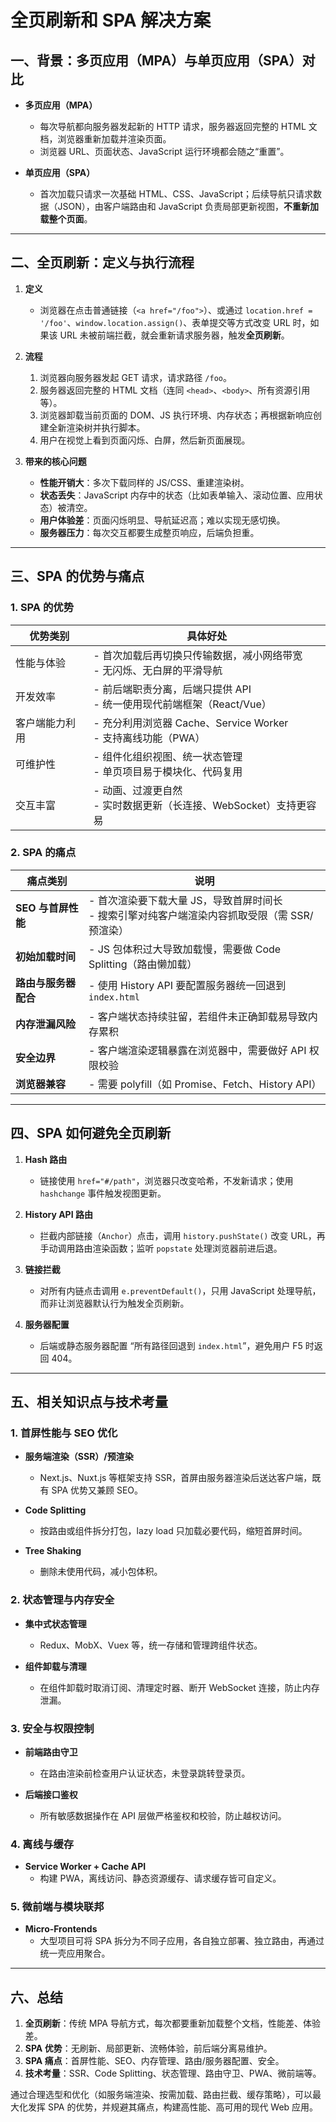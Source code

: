 # 全页刷新和 SPA 解决方案

## 一、背景：多页应用（MPA）与单页应用（SPA）对比

- **多页应用（MPA）**

  - 每次导航都向服务器发起新的 HTTP 请求，服务器返回完整的 HTML 文档，浏览器重新加载并渲染页面。
  - 浏览器 URL、页面状态、JavaScript 运行环境都会随之“重置”。

- **单页应用（SPA）**
  - 首次加载只请求一次基础 HTML、CSS、JavaScript；后续导航只请求数据（JSON），由客户端路由和 JavaScript 负责局部更新视图，**不重新加载整个页面**。

---

## 二、全页刷新：定义与执行流程

1. **定义**

   - 浏览器在点击普通链接（`<a href="/foo">`）、或通过 `location.href = '/foo'`、`window.location.assign()`、表单提交等方式改变 URL 时，如果该 URL 未被前端拦截，就会重新请求服务器，触发**全页刷新**。

2. **流程**

   1. 浏览器向服务器发起 GET 请求，请求路径 `/foo`。
   2. 服务器返回完整的 HTML 文档（连同 `<head>`、`<body>`、所有资源引用等）。
   3. 浏览器卸载当前页面的 DOM、JS 执行环境、内存状态；再根据新响应创建全新渲染树并执行脚本。
   4. 用户在视觉上看到页面闪烁、白屏，然后新页面展现。

3. **带来的核心问题**
   - **性能开销大**：多次下载同样的 JS/CSS、重建渲染树。
   - **状态丢失**：JavaScript 内存中的状态（比如表单输入、滚动位置、应用状态）被清空。
   - **用户体验差**：页面闪烁明显、导航延迟高；难以实现无感切换。
   - **服务器压力**：每次交互都要生成整页响应，后端负担重。

---

## 三、SPA 的优势与痛点

### 1. SPA 的优势

| 优势类别       | 具体好处                                                                 |
| -------------- | ------------------------------------------------------------------------ |
| 性能与体验     | - 首次加载后再切换只传输数据，减小网络带宽<br>- 无闪烁、无白屏的平滑导航 |
| 开发效率       | - 前后端职责分离，后端只提供 API<br>- 统一使用现代前端框架（React/Vue）  |
| 客户端能力利用 | - 充分利用浏览器 Cache、Service Worker<br>- 支持离线功能（PWA）          |
| 可维护性       | - 组件化组织视图、统一状态管理<br>- 单页项目易于模块化、代码复用         |
| 交互丰富       | - 动画、过渡更自然<br>- 实时数据更新（长连接、WebSocket）支持更容易      |

### 2. SPA 的痛点

| 痛点类别             | 说明                                                                                             |
| -------------------- | ------------------------------------------------------------------------------------------------ |
| **SEO 与首屏性能**   | - 首次渲染要下载大量 JS，导致首屏时间长<br>- 搜索引擎对纯客户端渲染内容抓取受限（需 SSR/预渲染） |
| **初始加载时间**     | - JS 包体积过大导致加载慢，需要做 Code Splitting（路由懒加载）                                   |
| **路由与服务器配合** | - 使用 History API 要配置服务器统一回退到 `index.html`                                           |
| **内存泄漏风险**     | - 客户端状态持续驻留，若组件未正确卸载易导致内存累积                                             |
| **安全边界**         | - 客户端渲染逻辑暴露在浏览器中，需要做好 API 权限校验                                            |
| **浏览器兼容**       | - 需要 polyfill（如 Promise、Fetch、History API）                                                |

---

## 四、SPA 如何避免全页刷新

1. **Hash 路由**

   - 链接使用 `href="#/path"`，浏览器只改变哈希，不发新请求；使用 `hashchange` 事件触发视图更新。

2. **History API 路由**

   - 拦截内部链接（`Anchor`）点击，调用 `history.pushState()` 改变 URL，再手动调用路由渲染函数；监听 `popstate` 处理浏览器前进后退。

3. **链接拦截**

   - 对所有内链点击调用 `e.preventDefault()`，只用 JavaScript 处理导航，而非让浏览器默认行为触发全页刷新。

4. **服务器配置**
   - 后端或静态服务器配置 “所有路径回退到 `index.html`”，避免用户 F5 时返回 404。

---

## 五、相关知识点与技术考量

### 1. 首屏性能与 SEO 优化

- **服务端渲染（SSR）/预渲染**

  - Next.js、Nuxt.js 等框架支持 SSR，首屏由服务器渲染后送达客户端，既有 SPA 优势又兼顾 SEO。

- **Code Splitting**

  - 按路由或组件拆分打包，lazy load 只加载必要代码，缩短首屏时间。

- **Tree Shaking**
  - 删除未使用代码，减小包体积。

### 2. 状态管理与内存安全

- **集中式状态管理**

  - Redux、MobX、Vuex 等，统一存储和管理跨组件状态。

- **组件卸载与清理**
  - 在组件卸载时取消订阅、清理定时器、断开 WebSocket 连接，防止内存泄漏。

### 3. 安全与权限控制

- **前端路由守卫**

  - 在路由渲染前检查用户认证状态，未登录跳转登录页。

- **后端接口鉴权**
  - 所有敏感数据操作在 API 层做严格鉴权和校验，防止越权访问。

### 4. 离线与缓存

- **Service Worker + Cache API**
  - 构建 PWA，离线访问、静态资源缓存、请求缓存皆可自定义。

### 5. 微前端与模块联邦

- **Micro‑Frontends**
  - 大型项目可将 SPA 拆分为不同子应用，各自独立部署、独立路由，再通过统一壳应用聚合。

---

## 六、总结

1. **全页刷新**：传统 MPA 导航方式，每次都要重新加载整个文档，性能差、体验差。
2. **SPA 优势**：无刷新、局部更新、流畅体验，前后端分离易维护。
3. **SPA 痛点**：首屏性能、SEO、内存管理、路由/服务器配置、安全。
4. **技术考量**：SSR、Code Splitting、状态管理、路由守卫、PWA、微前端等。

通过合理选型和优化（如服务端渲染、按需加载、路由拦截、缓存策略），可以最大化发挥 SPA 的优势，并规避其痛点，构建高性能、高可用的现代 Web 应用。

